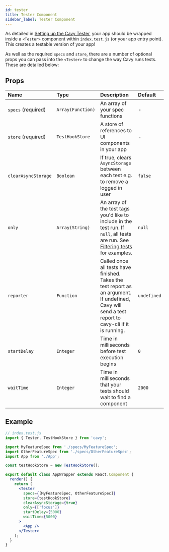 ```yaml
---
id: tester
title: Tester Component
sidebar_label: Tester Component
---
```


As detailed in [Setting up the Cavy Tester](/docs/getting-started/setting-cavy-up),
your app should be wrapped inside a `<Tester>` component within `index.test.js`
(or your app entry point). This creates a testable version of your app!

As well as the required `specs` and `store`, there are a number of optional
props you can pass into the `<Tester>` to change the way Cavy runs tests. These
are detailed below:

## Props

| Name | Type | Description | Default |
| :------------ |:---------------| :--------------- | :--------------- |
| `specs` (required) | `Array(Function)` | An array of your spec functions | - |
| `store` (required) | `TestHookStore` | A store of references to UI components in your app | - |
| `clearAsyncStorage` | `Boolean` | If true, clears `AsyncStorage` between each test e.g. to remove a logged in user | `false` |
| `only` | `Array(String)` | An array of the test tags you'd like to include in the test run. If `null`, all tests are run. See [Filtering tests](filtering-tests) for examples. | `null` |
| `reporter` | `Function` | Called once all tests have finished. Takes the test report as an argument. If undefined, Cavy will send a test report to cavy-cli if it is running. | `undefined` |
| `startDelay` | `Integer` | Time in milliseconds before test execution begins | `0` |
| `waitTime` | `Integer` | Time in milliseconds that your tests should wait to find a component | `2000` |

## Example

```jsx
// index.test.js
import { Tester, TestHookStore } from 'cavy';

import MyFeatureSpec from './specs/MyFeatureSpec';
import OtherFeatureSpec from './specs/OtherFeatureSpec';
import App from './App';

const testHookStore = new TestHookStore();

export default class AppWrapper extends React.Component {
  render() {
    return (
      <Tester
        specs={[MyFeatureSpec, OtherFeatureSpec]}
        store={testHookStore}
        clearAsyncStorage={true}
        only={['focus']}
        startDelay={5000}
        waitTime={5000}
      >
        <App />
      </Tester>
    );
  }
}
```
